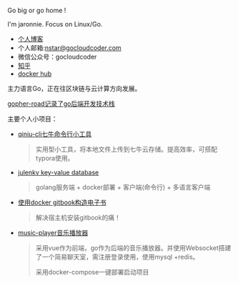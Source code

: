 Go big or go home !

I'm jaronnie. Focus on Linux/Go.

* [个人博客](https://blog.gocloudcoder.com)
* 个人邮箱:nstar@gocloudcoder.com
* 微信公众号：gocloudcoder
* [知乎](https://www.zhihu.com/people/cloud-coder)
* [docker hub](https://hub.docker.com/u/gocloudcoder)

主力语言Go，正在往区块链与云计算方向发展。

[gopher-road记录了go后端开发技术栈](https://github.com/jaronnie/gopher-road)

主要个人小项目：

* [qiniu-cli七牛命令行小工具](https://github.com/jaronnie/qiniu-cli)

  > 实用型小工具，将本地文件上传到七牛云存储。提高效率，可搭配typora使用。

* [julenkv key-value database](https://github.com/jaronnie/julenkv)

  > golang服务端 + docker部署 + 客户端(命令行) + 多语言客户端

* [使用docker gitbook构造电子书](https://github.com/jaronnie/gitbook)

  > 解决宿主机安装gitbook的痛！

* [music-player音乐播放器](https://github.com/jaronnie/music-player)

  > 采用vue作为前端，go作为后端的音乐播放器。并使用Websocket搭建了一个简易聊天室，需注册登录使用，使用mysql +redis。
  >
  > 采用docker-compose一键部署启动项目



